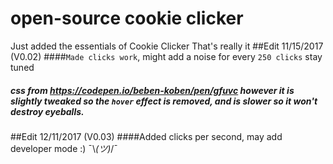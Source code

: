 # open-source cookie clicker 
Just added the essentials of Cookie Clicker
That's really it
##Edit 11/15/2017 (V0.02)
####```Made clicks work```, might add a noise for every ```250 clicks``` stay tuned
##### css from https://codepen.io/beben-koben/pen/gfuvc however it is slightly tweaked so the ```hover``` effect is removed, and is slower so it won't destroy eyeballs.
##Edit 12/11/2017 (V0.03)
####Added clicks per second, may add developer mode :) ¯\\_(ツ)_/¯
